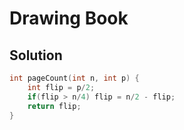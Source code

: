 # Drawing Book

## Solution

```cpp
int pageCount(int n, int p) {
    int flip = p/2;  
    if(flip > n/4) flip = n/2 - flip; 
    return flip;
}

```